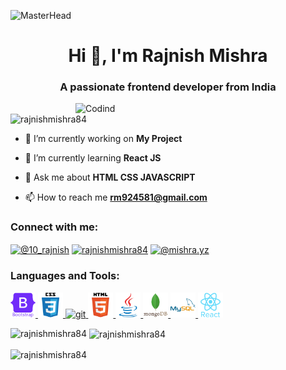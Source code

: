 ![MasterHead](https://plopdo.com/wp-content/uploads/2021/10/Web-Development-San-Francisco-1.jpeg)
<h1 align="center">Hi 👋, I'm Rajnish Mishra</h1>
<h3 align="center">A passionate frontend developer from India</h3>
<img align="right" alt="Codind" width="400" src="https://fiverr-res.cloudinary.com/images/t_main1,q_auto,f_auto,q_auto,f_auto/gigs2/271541183/original/c0fa034e0a587f947ae180bfb19f40495dad36e6/create-lofi-hip-hop-animations.jpg">

<p align="left"> <img src="https://komarev.com/ghpvc/?username=rajnishmishra84&label=Profile%20views&color=0e75b6&style=flat" alt="rajnishmishra84" /> </p>

- 🔭 I’m currently working on **My Project**

- 🌱 I’m currently learning **React JS**

- 💬 Ask me about **HTML CSS JAVASCRIPT**

- 📫 How to reach me **rm924581@gmail.com**

<h3 align="left">Connect with me:</h3>
<p align="left">
<a href="https://twitter.com/@10_rajnish" target="blank"><img align="center" src="https://raw.githubusercontent.com/rahuldkjain/github-profile-readme-generator/master/src/images/icons/Social/twitter.svg" alt="@10_rajnish" height="30" width="40" /></a>
<a href="https://linkedin.com/in/rajnishmishra84" target="blank"><img align="center" src="https://raw.githubusercontent.com/rahuldkjain/github-profile-readme-generator/master/src/images/icons/Social/linked-in-alt.svg" alt="rajnishmishra84" height="30" width="40" /></a>
<a href="https://instagram.com/@mishra.yz" target="blank"><img align="center" src="https://raw.githubusercontent.com/rahuldkjain/github-profile-readme-generator/master/src/images/icons/Social/instagram.svg" alt="@mishra.yz" height="30" width="40" /></a>
</p>

<h3 align="left">Languages and Tools:</h3>
<p align="left"> <a href="https://getbootstrap.com" target="_blank" rel="noreferrer"> <img src="https://raw.githubusercontent.com/devicons/devicon/master/icons/bootstrap/bootstrap-plain-wordmark.svg" alt="bootstrap" width="40" height="40"/> </a> <a href="https://www.w3schools.com/css/" target="_blank" rel="noreferrer"> <img src="https://raw.githubusercontent.com/devicons/devicon/master/icons/css3/css3-original-wordmark.svg" alt="css3" width="40" height="40"/> </a> <a href="https://git-scm.com/" target="_blank" rel="noreferrer"> <img src="https://www.vectorlogo.zone/logos/git-scm/git-scm-icon.svg" alt="git" width="40" height="40"/> </a> <a href="https://www.w3.org/html/" target="_blank" rel="noreferrer"> <img src="https://raw.githubusercontent.com/devicons/devicon/master/icons/html5/html5-original-wordmark.svg" alt="html5" width="40" height="40"/> </a> <a href="https://www.java.com" target="_blank" rel="noreferrer"> <img src="https://raw.githubusercontent.com/devicons/devicon/master/icons/java/java-original.svg" alt="java" width="40" height="40"/> </a> <a href="https://www.mongodb.com/" target="_blank" rel="noreferrer"> <img src="https://raw.githubusercontent.com/devicons/devicon/master/icons/mongodb/mongodb-original-wordmark.svg" alt="mongodb" width="40" height="40"/> </a> <a href="https://www.mysql.com/" target="_blank" rel="noreferrer"> <img src="https://raw.githubusercontent.com/devicons/devicon/master/icons/mysql/mysql-original-wordmark.svg" alt="mysql" width="40" height="40"/> </a> <a href="https://reactjs.org/" target="_blank" rel="noreferrer"> <img src="https://raw.githubusercontent.com/devicons/devicon/master/icons/react/react-original-wordmark.svg" alt="react" width="40" height="40"/> </a> </p>

<p><img align="left" src="https://github-readme-stats.vercel.app/api/top-langs?username=rajnishmishra84&show_icons=true&locale=en&layout=compact" alt="rajnishmishra84" /></p>

<p>&nbsp;<img align="center" src="https://github-readme-stats.vercel.app/api?username=rajnishmishra84&show_icons=true&locale=en" alt="rajnishmishra84" /></p>

<p><img align="center" src="https://github-readme-streak-stats.herokuapp.com/?user=rajnishmishra84&" alt="rajnishmishra84" /></p>
